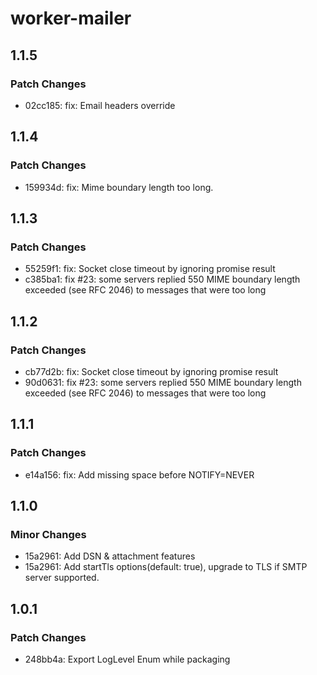 # worker-mailer

## 1.1.5

### Patch Changes

- 02cc185: fix: Email headers override

## 1.1.4

### Patch Changes

- 159934d: fix: Mime boundary length too long.

## 1.1.3

### Patch Changes

- 55259f1: fix: Socket close timeout by ignoring promise result
- c385ba1: fix #23: some servers replied 550 MIME boundary length exceeded (see RFC 2046) to messages that were too long

## 1.1.2

### Patch Changes

- cb77d2b: fix: Socket close timeout by ignoring promise result
- 90d0631: fix #23: some servers replied 550 MIME boundary length exceeded (see RFC 2046) to messages that were too long

## 1.1.1

### Patch Changes

- e14a156: fix: Add missing space before NOTIFY=NEVER

## 1.1.0

### Minor Changes

- 15a2961: Add DSN & attachment features
- 15a2961: Add startTls options(default: true), upgrade to TLS if SMTP server supported.

## 1.0.1

### Patch Changes

- 248bb4a: Export LogLevel Enum while packaging
